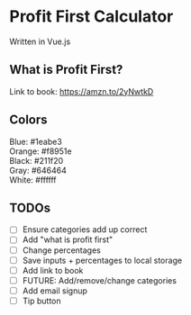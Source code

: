 # Profit First Calculator
Written in Vue.js

## What is Profit First?
Link to book: https://amzn.to/2yNwtkD

## Colors
Blue: #1eabe3  
Orange: #f8951e  
Black: #211f20  
Gray: #646464  
White: #ffffff  

## TODOs
- [ ] Ensure categories add up correct
- [ ] Add "what is profit first"
- [ ] Change percentages
- [ ] Save inputs + percentages to local storage
- [ ] Add link to book
- [ ] FUTURE: Add/remove/change categories
- [ ] Add email signup
- [ ] Tip button
